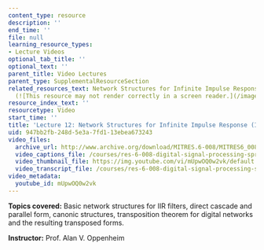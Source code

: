 ```yaml
---
content_type: resource
description: ''
end_time: ''
file: null
learning_resource_types:
- Lecture Videos
optional_tab_title: ''
optional_text: ''
parent_title: Video Lectures
parent_type: SupplementalResourceSection
related_resources_text: Network Structures for Infinite Impulse Response (IIR) Systems
  (![This resource may not render correctly in a screen reader.](/images/inacessible.gif)[PDF](resources/mitres_6_008s11_lec12-1))
resource_index_text: ''
resourcetype: Video
start_time: ''
title: 'Lecture 12: Network Structures for Infinite Impulse Response (IIR) Systems'
uid: 947bb2fb-248d-5e3a-7fd1-13ebea673243
video_files:
  archive_url: http://www.archive.org/download/MITRES.6-008/MITRES6_008_lec12_300k.mp4
  video_captions_file: /courses/res-6-008-digital-signal-processing-spring-2011/7794e7e47b305c8689cebb70115eb229_mUpwOQ0w2vk.vtt
  video_thumbnail_file: https://img.youtube.com/vi/mUpwOQ0w2vk/default.jpg
  video_transcript_file: /courses/res-6-008-digital-signal-processing-spring-2011/d59d3798ae54db5d0604e233b870b4b5_mUpwOQ0w2vk.pdf
video_metadata:
  youtube_id: mUpwOQ0w2vk
---
```


**Topics covered:** Basic network structures for IIR filters, direct cascade and parallel form, canonic structures, transposition theorem for digital networks and the resulting transposed forms.

**Instructor:** Prof. Alan V. Oppenheim